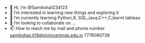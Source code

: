 - 👋 Hi, I’m @Samiksha1234123
- 👀 I’m interested in learning new things and exploring it 
- 🌱 I’m currently learning Python,R, SQL,Java,C++,C,learnt tableau
- 💞️ I’m looking to collaborate on ...
- 📫 How to reach me by mail and phone number
samikshav.it19@stvincentngp.edu.in
7776080738
<!---
Samiksha1234123/Samiksha1234123 is a ✨ special ✨ repository because its `README.md` (this file) appears on your GitHub profile.
You can click the Preview link to take a look at your changes.
--->
